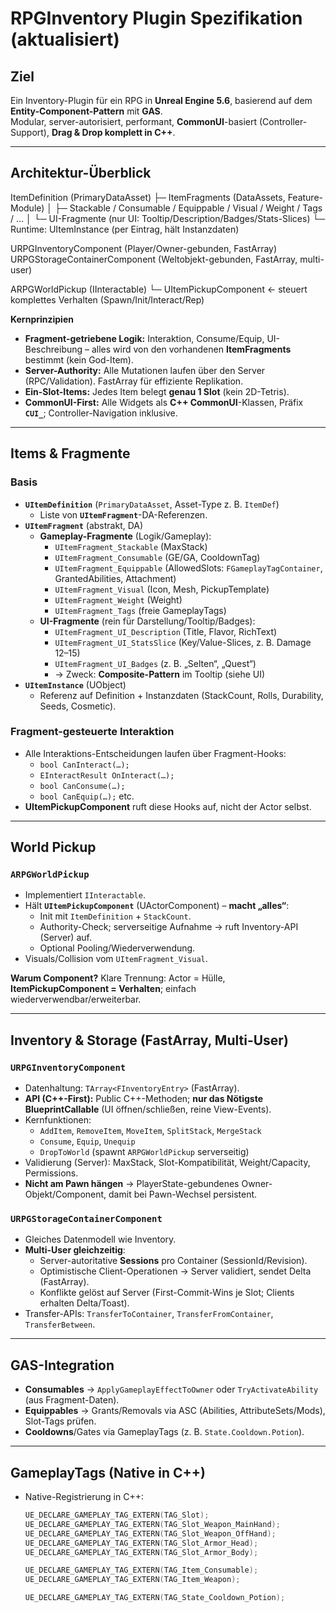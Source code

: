 # RPGInventory Plugin Spezifikation (aktualisiert)

## Ziel
Ein Inventory-Plugin für ein RPG in **Unreal Engine 5.6**, basierend auf dem **Entity-Component-Pattern** mit **GAS**.  
Modular, server-autorisiert, performant, **CommonUI**-basiert (Controller-Support), **Drag & Drop komplett in C++**.

---

## Architektur-Überblick

ItemDefinition (PrimaryDataAsset)
├─ ItemFragments (DataAssets, Feature-Module)
│ ├─ Stackable / Consumable / Equippable / Visual / Weight / Tags / ...
│ └─ UI-Fragmente (nur UI: Tooltip/Description/Badges/Stats-Slices)
└─ Runtime: UItemInstance (per Eintrag, hält Instanzdaten)

URPGInventoryComponent (Player/Owner-gebunden, FastArray)
URPGStorageContainerComponent (Weltobjekt-gebunden, FastArray, multi-user)

ARPGWorldPickup (IInteractable)
└─ UItemPickupComponent ← steuert komplettes Verhalten (Spawn/Init/Interact/Rep)


**Kernprinzipien**
- **Fragment-getriebene Logik:** Interaktion, Consume/Equip, UI-Beschreibung – alles wird von den vorhandenen **ItemFragments** bestimmt (kein God-Item).
- **Server-Authority:** Alle Mutationen laufen über den Server (RPC/Validation). FastArray für effiziente Replikation.
- **Ein-Slot-Items:** Jedes Item belegt **genau 1 Slot** (kein 2D-Tetris).
- **CommonUI-First:** Alle Widgets als **C++ CommonUI**-Klassen, Präfix **`CUI_`**; Controller-Navigation inklusive.

---

## Items & Fragmente

### Basis
- **`UItemDefinition`** (`PrimaryDataAsset`, Asset-Type z. B. `ItemDef`)
    - Liste von **`UItemFragment`**-DA-Referenzen.
- **`UItemFragment`** (abstrakt, DA)
    - **Gameplay-Fragmente** (Logik/Gameplay):
        - `UItemFragment_Stackable` (MaxStack)
        - `UItemFragment_Consumable` (GE/GA, CooldownTag)
        - `UItemFragment_Equippable` (AllowedSlots: `FGameplayTagContainer`, GrantedAbilities, Attachment)
        - `UItemFragment_Visual` (Icon, Mesh, PickupTemplate)
        - `UItemFragment_Weight` (Weight)
        - `UItemFragment_Tags` (freie GameplayTags)
    - **UI-Fragmente** (rein für Darstellung/Tooltip/Badges):
        - `UItemFragment_UI_Description` (Title, Flavor, RichText)
        - `UItemFragment_UI_StatsSlice` (Key/Value-Slices, z. B. Damage 12–15)
        - `UItemFragment_UI_Badges` (z. B. „Selten“, „Quest“)
        - -> Zweck: **Composite-Pattern** im Tooltip (siehe UI)
- **`UItemInstance`** (UObject)
    - Referenz auf Definition + Instanzdaten (StackCount, Rolls, Durability, Seeds, Cosmetic).

### Fragment-gesteuerte Interaktion
- Alle Interaktions-Entscheidungen laufen über Fragment-Hooks:
    - `bool CanInteract(…);`
    - `EInteractResult OnInteract(…);`
    - `bool CanConsume(…);`
    - `bool CanEquip(…);` etc.
- **UItemPickupComponent** ruft diese Hooks auf, nicht der Actor selbst.

---

## World Pickup

### `ARPGWorldPickup`
- Implementiert `IInteractable`.
- Hält **`UItemPickupComponent`** (UActorComponent) – **macht „alles“**:
    - Init mit `ItemDefinition` + `StackCount`.
    - Authority-Check; serverseitige Aufnahme -> ruft Inventory-API (Server) auf.
    - Optional Pooling/Wiederverwendung.
- Visuals/Collision vom `UItemFragment_Visual`.

**Warum Component?** Klare Trennung: Actor = Hülle, **ItemPickupComponent = Verhalten**; einfach wiederverwendbar/erweiterbar.

---

## Inventory & Storage (FastArray, Multi-User)

### `URPGInventoryComponent`
- Datenhaltung: `TArray<FInventoryEntry>` (FastArray).
- **API (C++-First):** Public C++-Methoden; **nur das Nötigste BlueprintCallable** (UI öffnen/schließen, reine View-Events).
- Kernfunktionen:
    - `AddItem`, `RemoveItem`, `MoveItem`, `SplitStack`, `MergeStack`
    - `Consume`, `Equip`, `Unequip`
    - `DropToWorld` (spawnt `ARPGWorldPickup` serverseitig)
- Validierung (Server): MaxStack, Slot-Kompatibilität, Weight/Capacity, Permissions.
- **Nicht am Pawn hängen** → PlayerState-gebundenes Owner-Objekt/Component, damit bei Pawn-Wechsel persistent.

### `URPGStorageContainerComponent`
- Gleiches Datenmodell wie Inventory.
- **Multi-User gleichzeitig**:
    - Server-autoritative **Sessions** pro Container (SessionId/Revision).
    - Optimistische Client-Operationen → Server validiert, sendet Delta (FastArray).
    - Konflikte gelöst auf Server (First-Commit-Wins je Slot; Clients erhalten Delta/Toast).
- Transfer-APIs: `TransferToContainer`, `TransferFromContainer`, `TransferBetween`.

---

## GAS-Integration
- **Consumables** → `ApplyGameplayEffectToOwner` oder `TryActivateAbility` (aus Fragment-Daten).
- **Equippables** → Grants/Removals via ASC (Abilities, AttributeSets/Mods), Slot-Tags prüfen.
- **Cooldowns**/Gates via GameplayTags (z. B. `State.Cooldown.Potion`).

---

## GameplayTags (Native in C++)
- Native-Registrierung in C++:
  ```cpp
  UE_DECLARE_GAMEPLAY_TAG_EXTERN(TAG_Slot);
  UE_DECLARE_GAMEPLAY_TAG_EXTERN(TAG_Slot_Weapon_MainHand);
  UE_DECLARE_GAMEPLAY_TAG_EXTERN(TAG_Slot_Weapon_OffHand);
  UE_DECLARE_GAMEPLAY_TAG_EXTERN(TAG_Slot_Armor_Head);
  UE_DECLARE_GAMEPLAY_TAG_EXTERN(TAG_Slot_Armor_Body);

  UE_DECLARE_GAMEPLAY_TAG_EXTERN(TAG_Item_Consumable);
  UE_DECLARE_GAMEPLAY_TAG_EXTERN(TAG_Item_Weapon);

  UE_DECLARE_GAMEPLAY_TAG_EXTERN(TAG_State_Cooldown_Potion);
